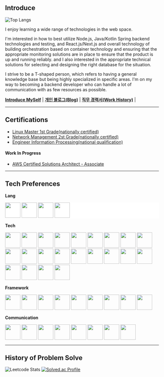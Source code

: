 ## Introduce
![Top Langs](https://github-readme-stats.vercel.app/api/top-langs/?username=galaxy4276&layout=compact&theme=tokyonight)


I enjoy learning a wide range of technologies in the web space.

I'm interested in how to best utilize Node.js, Java/Kotlin Spring backend technologies and testing, and React.js/Next.js and overall technology of building orchestration based on container technology and ensuring that the appropriate monitoring solutions are in place to ensure that the product is up and running reliably.
and I also interested in the appropriate technical solutions for selecting and designing the right database for the situation.

I strive to be a T-shaped person, which refers to having a general knowledge base but being highly specialized in specific areas.
I'm on my way to becoming a backend developer who can handle a lot of communication with as few resources as possible.


**[Introduce MySelf](https://galaxy4276.github.io)** |
**[개인 블로그(Blog)](https://publish.obsidian.md/deveungi/publish/%EA%B0%99%EC%9D%B4+%EC%9D%BC%ED%95%98%EA%B8%B0+%EC%A2%8B%EC%9D%80+%EC%82%AC%EB%9E%8C%EC%9D%B4+%EB%90%98%EA%B8%B0+%EC%9C%84%ED%95%9C+%EA%B3%B5%EA%B0%84)** |
**[직무 경력서(Work History)](https://pine-epoxy-5c9.notion.site/fbfeafcd12c4426085e41b13f5cad08c?pvs=4)** |

---
## Certifications

* [Linux Master 1st Grade(nationally certified)](https://www.ihd.or.kr/introducesubject1.do)
* [Network Management 2st Grade(nationally certified)](https://www.icqa.or.kr/cn/page/network)
* [Engineer Information Processing(national qualification)](https://www.q-net.or.kr/crf005.do?id=crf00505&jmCd=2290)
#### Work In Progress
* [AWS Certified Solutions Architect - Associate](https://aws.amazon.com/ko/certification/certified-solutions-architect-associate/)

---
## Tech Preferences

**Lang**

<p float="left" style="background:white">
  <img src="https://cdn.jsdelivr.net/gh/devicons/devicon@latest/icons/typescript/typescript-original.svg" width=50 />
  <img src="https://cdn.jsdelivr.net/gh/devicons/devicon@latest/icons/java/java-original.svg" width=50 />
  <img src="https://cdn.jsdelivr.net/gh/devicons/devicon@latest/icons/kotlin/kotlin-original.svg" width=50 />
  <img src="https://cdn.jsdelivr.net/gh/devicons/devicon@latest/icons/python/python-original.svg"
  width=50 />
</p>


**Tech**

<p float="left">
<img src="https://cdn.jsdelivr.net/gh/devicons/devicon@latest/icons/amazonwebservices/amazonwebservices-original-wordmark.svg" width=50 />
<img src="https://cdn.jsdelivr.net/gh/devicons/devicon@latest/icons/nginx/nginx-original.svg" width=50 />
<img src="https://cdn.jsdelivr.net/gh/devicons/devicon@latest/icons/postgresql/postgresql-original.svg" width=50 />
<img src="https://cdn.jsdelivr.net/gh/devicons/devicon@latest/icons/docker/docker-plain-wordmark.svg" width=50 />
<img src="https://cdn.jsdelivr.net/gh/devicons/devicon@latest/icons/redis/redis-original.svg" width=50 />
<img src="https://cdn.jsdelivr.net/gh/devicons/devicon@latest/icons/elasticsearch/elasticsearch-original.svg" width=50 />
<img src="https://cdn.jsdelivr.net/gh/devicons/devicon@latest/icons/ubuntu/ubuntu-original.svg" width=50/>
<img src="https://cdn.jsdelivr.net/gh/devicons/devicon@latest/icons/mongodb/mongodb-original.svg" width=50 />
<img src="https://cdn.jsdelivr.net/gh/devicons/devicon@latest/icons/jenkins/jenkins-original.svg" width=50 />
<img src="https://cdn.jsdelivr.net/gh/devicons/devicon@latest/icons/githubactions/githubactions-original.svg" width=50 />
<img src="https://cdn.jsdelivr.net/gh/devicons/devicon@latest/icons/gradle/gradle-original.svg" width=50 />
<img src="https://cdn.jsdelivr.net/gh/devicons/devicon@latest/icons/graphql/graphql-plain.svg" width=50 />
<img src="https://cdn.jsdelivr.net/gh/devicons/devicon@latest/icons/groovy/groovy-original.svg" width=50 />
<img src="https://cdn.jsdelivr.net/gh/devicons/devicon@latest/icons/nodejs/nodejs-original.svg"  width=50 />
<img src="https://cdn.jsdelivr.net/gh/devicons/devicon@latest/icons/playwright/playwright-original.svg" width=50 />
<img src="https://cdn.jsdelivr.net/gh/devicons/devicon@latest/icons/supabase/supabase-original.svg" width=50 />
<img src="https://cdn.jsdelivr.net/gh/devicons/devicon@latest/icons/vitejs/vitejs-original.svg" width=50 />
<img src="https://cdn.jsdelivr.net/gh/devicons/devicon@latest/icons/webpack/webpack-plain.svg" width=50 />
<img src="https://cdn.jsdelivr.net/gh/devicons/devicon@latest/icons/hibernate/hibernate-original.svg" width=50 />
<img src="https://cdn.jsdelivr.net/gh/devicons/devicon@latest/icons/tailwindcss/tailwindcss-original.svg" width=50 />
<img src="https://cdn.jsdelivr.net/gh/devicons/devicon@latest/icons/splunk/splunk-original-wordmark.svg" width=50 />
<img src="https://cdn.jsdelivr.net/gh/devicons/devicon@latest/icons/oauth/oauth-original.svg"  width=50 />


</p>


**Framework**

<p float="left">
<img src="https://cdn.jsdelivr.net/gh/devicons/devicon@latest/icons/spring/spring-original.svg" width=50 />
<img src="https://cdn.jsdelivr.net/gh/devicons/devicon@latest/icons/express/express-original-wordmark.svg" width=50 />
<img src="https://cdn.jsdelivr.net/gh/devicons/devicon@latest/icons/nestjs/nestjs-original.svg" width=50 />
<img src="https://cdn.jsdelivr.net/gh/devicons/devicon@latest/icons/react/react-original.svg" width=50 />
<img src="https://cdn.jsdelivr.net/gh/devicons/devicon@latest/icons/gatsby/gatsby-original.svg"  width=50 />
<img src="https://cdn.jsdelivr.net/gh/devicons/devicon@latest/icons/nextjs/nextjs-original.svg" width=50 />
<img src="https://cdn.jsdelivr.net/gh/devicons/devicon@latest/icons/fastify/fastify-original.svg" width=50 />
<img src="https://cdn.jsdelivr.net/gh/devicons/devicon@latest/icons/django/django-plain.svg" width=50 />
<img src="https://cdn.jsdelivr.net/gh/devicons/devicon@latest/icons/fastapi/fastapi-original.svg" width=50 />
</p>


**Communication**

<p float="left">
<img src="https://cdn.jsdelivr.net/gh/devicons/devicon@latest/icons/figma/figma-original.svg" width=50 />
<img src="https://cdn.jsdelivr.net/gh/devicons/devicon@latest/icons/jira/jira-original-wordmark.svg" width=50 />
<img src="https://cdn.jsdelivr.net/gh/devicons/devicon@latest/icons/confluence/confluence-original-wordmark.svg" width=50 />
<img src="https://cdn.jsdelivr.net/gh/devicons/devicon@latest/icons/slack/slack-original.svg"  width=50/>
<img src="https://cdn.jsdelivr.net/gh/devicons/devicon@latest/icons/eslint/eslint-original.svg"  width=50 />
<img src="https://cdn.jsdelivr.net/gh/devicons/devicon@latest/icons/notion/notion-original.svg"  width=50 />
<img src="https://cdn.jsdelivr.net/gh/devicons/devicon@latest/icons/storybook/storybook-original.svg" width=50 />
<img src="https://cdn.jsdelivr.net/gh/devicons/devicon@latest/icons/swagger/swagger-original.svg" width=50 />


</p>

---

## History of Problem Solve

![Leetcode Stats](https://leetcard.jacoblin.cool/galaxyhi4276?theme=nord&font=Noto%20Sans%20Georgian&height=200)
[![Solved.ac Profile](http://mazassumnida.wtf/api/v2/generate_badge?boj=galaxy4276)](https://solved.ac/galaxy4276/)
